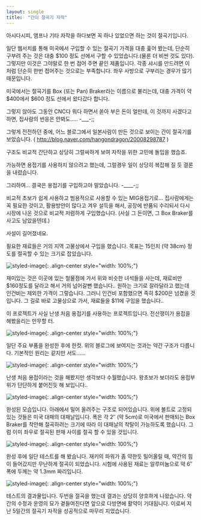 ```yaml
---
layout: single
title:  "간이 절곡기 자작"
---
```


아시다시피, 앰프나 기타 자작을 하다보면 꼭 하나 있었으면 하는 것이 절곡기입니다.

일단 웹서치를 통해 미국에서 구입할 수 있는 절곡기 가격을 대충 훑어 봤는데, 단순히 구부려 주는 것은 대충 $100 정도 선에서 구할 수 있었습니다.(물론 더 비싼 것도 있다). 그렇지만 이것은 그야말로 한 번 접어 주면 끝인 제품입니다. 각종 샤시를 만드려면 이 처럼 단순히 한번 접어주는 것으로는 부족합니다. 좌우 사방으로 구부리는 경우가 많기 때문입니다.

미국에서는 절곡기를 Box (또는 Pan) Braker라는 이름으로 불리는데, 대충 가격이 약 $400에서 $600 정도 선에서 왔다갔다 합니다.

그렇지 않아도 그동안 CNC다 뭐다 하면서 쏟아 부은 돈이 얼만데, 이 것까지 사겠다고 하면, 집사람의 반응은 안봐도….. -___-;;

그렇게 전전하던 중에, 어느 블로그에서 일본사람이 만든 것으로 보이는 간이 절곡기를 보았습니다. ( http://blog.naver.com/hangondragon/20008298787 )

구조도 비교적 간단하고 상당히 그럴싸하게 보여 자작을 위한 고민에 돌입을 했습죠.

가능하면 용접기를 사용하지 않으려고 했는데, 그럴경우 일이 상당히 복잡해 질 듯 결론을 내렸습니다.

그리하여… 결국은 용접기를 구입하고야 말았습니다. -____-;;

비교적 초보가 쉽게 사용하고 범용적으로 사용할 수 있는 MIG용접기로…
집사람에게는 꼭 필요한 것이고, 활용방안이 많다고 겨우 설득을 해서, 공장에 반품되 수리되서 다시 시장에 나온 것으로 비교적 저렴하게 구입했습니다. (사실 그 돈이면, 그 Box Braker를 사고도 남았을텐데.)

사설이 길어졌네요.

필요한 재료들은 거의 지역 고물상에서 구입을 했습니다. 목표는 15인치 (약 38cm) 정도를 절곡할 수 있는 크기로 잡았습니다.

![styled-image](/assets/images/2006-09-28/2006-09-28-01.jpg){: .align-center style="width: 100%;"}

재미있는 것은 이곳에 있는 철물점에 가서 위와 비슷한 녀석들을 사는데, 재료비만 $160정도를 달라고 해서 거의 넘어갈뻔 했습니다.. 원하는 크기로 잘라달라고 했는데 인건비는 제외한 가격이 그렇습니다. 그러니 인건비 포함했으면 족히 $200은 넘겼을 것입니다. 그 길로 바로 고물상으로 가서, 재료들을 $11에 구입을 했습니다..

이 프로젝트가 사실 난생 처음 용접기를 사용하는 프로젝트입니다. 전산쟁이가 용접을 해봤을리는 만무할 터.

![styled-image](/assets/images/2006-09-28/2006-09-28-02.jpg){: .align-center style="width: 100%;"}

일단 주요 부품을 완성한 후에 한컷. 위의 블로그에 보여지는 것과는 약간 구조가 다릅니다. 기본적인 원리는 같지만 서도……

![styled-image](/assets/images/2006-09-28/2006-09-28-03.jpg){: .align-center style="width: 100%;"}

난생 처음 용접이라는 것을 해봤지만 생각보다 수월했습니다. 왕초보가 보더라도 용접부위가 단단하게 붙어진듯 해 보입니다..

![styled-image](/assets/images/2006-09-28/2006-09-28-04.jpg){: .align-center style="width: 100%;"}

완성된 모습입니다. 아래에서 밀어 올려주는 구조로 되어있습니다. 위에 볼트로 고정되 있는 것들은 미국 대패의 대패날입니다. 폭은 각 2″ (약 5cm)로 미국에서 판매되는 Box Braker를 착안해 절곡하려는 크기에 따라 이 대패날의 착탈이 가능하도록 했습니다. 그럼 이미 좌우로 절곡된 판재 사이를 절곡 할 수 있을 것입니다.

![styled-image](/assets/images/2006-09-28/2006-09-28-05.jpg){: .align-center style="width: 100%;"}

완성 후에 일단 테스트를 해 봤습니다. 재키의 파워가 좀 약한듯 밀어올릴 때, 약간의 힘이 들어갔지만 무난하게 절곡이 되었습니다. 시험에 사용된 재료는 알루미늄으로 약 6″ 폭에 두께는 약 1.3mm 짜리입니다.

![styled-image](/assets/images/2006-09-28/2006-09-28-06.jpg){: .align-center style="width: 100%;"}

테스트의 결과물입니다. 두번을 절곡을 했는데 결과는 상당히 양호하게 나왔습니다. 약간의 수정과 운영의 묘가 곁들여진다면 앞으로 다방면에 활약이 기대됩니다.
이로써 지난 5일간의 절곡기 자작을 성공적으로 마무리 지었습니다.
